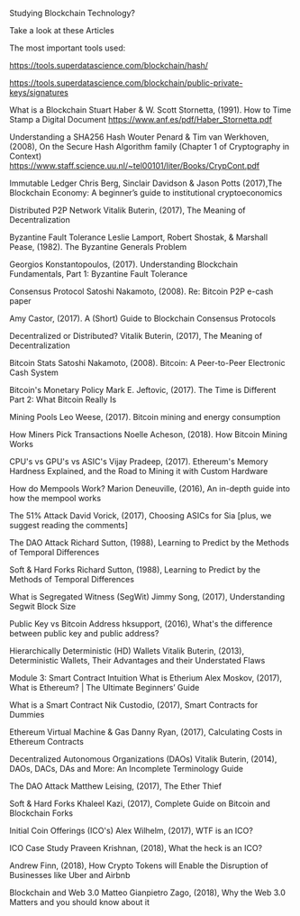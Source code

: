Studying Blockchain Technology?

Take a look at these Articles

The most important tools used:

https://tools.superdatascience.com/blockchain/hash/

https://tools.superdatascience.com/blockchain/public-private-keys/signatures


What is a Blockchain
Stuart Haber & W. Scott Stornetta, (1991). How to Time Stamp a Digital Document https://www.anf.es/pdf/Haber_Stornetta.pdf

Understanding a SHA256 Hash
Wouter Penard & Tim van Werkhoven, (2008), On the Secure Hash Algorithm family (Chapter 1 of Cryptography in Context) https://www.staff.science.uu.nl/~tel00101/liter/Books/CrypCont.pdf


Immutable Ledger
Chris Berg, Sinclair Davidson & Jason Potts (2017),The Blockchain Economy: A beginner’s guide to institutional cryptoeconomics


Distributed P2P Network
Vitalik Buterin, (2017), The Meaning of Decentralization


Byzantine Fault Tolerance
Leslie Lamport, Robert Shostak, & Marshall Pease, (1982). The Byzantine Generals Problem

Georgios Konstantopoulos, (2017). Understanding Blockchain Fundamentals, Part 1: Byzantine Fault Tolerance

Consensus Protocol
Satoshi Nakamoto, (2008). Re: Bitcoin P2P e-cash paper

Amy Castor, (2017). A (Short) Guide to Blockchain Consensus Protocols


Decentralized or Distributed?
Vitalik Buterin, (2017), The Meaning of Decentralization


Bitcoin Stats
Satoshi Nakamoto, (2008). Bitcoin: A Peer-to-Peer Electronic Cash System

Bitcoin's Monetary Policy
Mark E. Jeftovic, (2017). The Time is Different Part 2: What Bitcoin Really Is

Mining Pools
Leo Weese, (2017). Bitcoin mining and energy consumption

How Miners Pick Transactions
Noelle Acheson, (2018). How Bitcoin Mining Works

CPU's vs GPU's vs ASIC's
Vijay Pradeep, (2017). Ethereum's Memory Hardness Explained, and the Road to Mining it with Custom Hardware


How do Mempools Work?
Marion Deneuville, (2016), An in-depth guide into how the mempool works

The 51% Attack
David Vorick, (2017), Choosing ASICs for Sia [plus, we suggest reading the comments]

The DAO Attack
Richard Sutton, (1988), Learning to Predict by the Methods of Temporal Differences

Soft & Hard Forks
Richard Sutton, (1988), Learning to Predict by the Methods of Temporal Differences


What is Segregated Witness (SegWit)
Jimmy Song, (2017), Understanding Segwit Block Size

Public Key vs Bitcoin Address
hksupport, (2016), What's the difference between public key and public address?


Hierarchically Deterministic (HD) Wallets
Vitalik Buterin, (2013), Deterministic Wallets, Their Advantages and their Understated Flaws


Module 3: Smart Contract Intuition
What is Etherium
Alex Moskov, (2017), What is Ethereum? | The Ultimate Beginners’ Guide

What is a Smart Contract
Nik Custodio, (2017), Smart Contracts for Dummies

Ethereum Virtual Machine & Gas
Danny Ryan, (2017), Calculating Costs in Ethereum Contracts


Decentralized Autonomous Organizations (DAOs)
Vitalik Buterin, (2014), DAOs, DACs, DAs and More: An Incomplete Terminology Guide


The DAO Attack
Matthew Leising, (2017), The Ether Thief

Soft & Hard Forks
Khaleel Kazi, (2017), Complete Guide on Bitcoin and Blockchain Forks

Initial Coin Offerings (ICO's)
Alex Wilhelm, (2017), WTF is an ICO?


ICO Case Study
Praveen Krishnan, (2018), What the heck is an ICO?

Andrew Finn, (2018), How Crypto Tokens will Enable the Disruption of Businesses like Uber and Airbnb

Blockchain and Web 3.0
Matteo Gianpietro Zago, (2018), Why the Web 3.0 Matters and you should know about it
